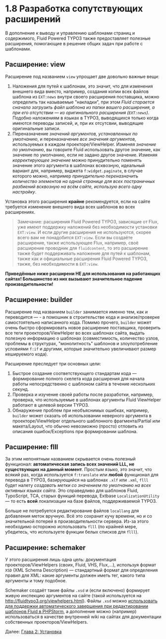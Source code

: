 1.8 Разработка сопутствующих расширений
=======================================

В дополнение к выводу и управлению шаблонами страниц и содержимого, Fluid Powered TYPO3 также предоставляет полезные расширения, помогающие в решение общих задач при работе с шаблонами.

## Расширение: view

Расширение под названием `view` упрощает две довольно важные вещи:

1. Наложения для путей к шаблонам, это значит, что для изменения внешнего вида вместо, например, создания копии всех файлов шаблона из `EXT:news` внутри своего расширения поставщика, можно определить так называемые "накладки", при этом _Fluid старается сначала загрузить файл шаблона из папки вашего расширения, а при его отсутствии — из оригинального расширения (`EXT:news`)_. Подобно наложениям в языках в TYPO3, выводящихся только когда имеются переводы записей, и, при их отсутсвии, выводящие оригинальные записи.
2. Переназначение _значений аргументов, установленных по умолчанию_, и переназначение _все значения аргументов_, используемых в каждом проекторе/ViewHelper. Изменяя _значение по умолчанию_, вы говорите Fluid использовать другое значение, как значение по умолчанию, если не задано другое значение. Изменяя _корректирующее значение_ можно принудительно поменять значение этого аргумента в шаблонах всквозную, идеальный вариант для, например, виджета `f:widget.paginate`, в случае которого можно, например _принудительно переназначить количество элементов на одной странице для всех постраничных разбиений всквозную на всём сайте, использую всего одну настройку_.

Установка этого расширения **крайне** рекомендуется, если на сайте требуется изменение внешнего вида всех шаблонов во всех расширениях.

> Замечание: расширения Fluid Powered TYPO3, зависящие от Flux, уже имеют поддержку наложений без необходимости установки `EXT:view`. И если другие расширения не используются, скорее всего вам не понадобится `EXT:view`. Если вы создаёте расширение, также использующее Flux, например, своё расширение проводник для `fluidcontent`, то это расширение также будет поддерживать наложение для путей к шаблонам, также как и официальные расширения Fluid Powered TYPO3, также, без необходимости в `EXT:view`.

**Приведённые ниже расширени НЕ для использования на работающих сайтах! Большинство из них вызывают значительное падение производительности!**

## Расширение: builder

Расширение под названием `builder` занимается именно тем, как и переводится —  - a помошник в строительстве кода и анализе/проверке самостоятельно написанного кода. Помимо прочего, `builder` может очень быстро сформировать новое расширение поставщика, проверить все теги проекторов/ViewHelper во всех шаблонах сайта, выдать полезную информацию о шаблонах (совместимость, количество узлов, проблемы в структурах, "монолитность" шаблонов и злоупотребление условиями `f:if` и другими, которые значительно увеличивают размер кешируемого кода).

Расширение преследует три основных цели:

1. Быстрое создание соответствующего стандартам кода — формирование полного скелета кода расширения для начала работы непосредственно с шаблоном сайта в течение нескольких секунд.
2. Проверка и изучение своей работы после разработки, например, проверка, что используемые в шаблонах аргументы Fluid ViewHelper работают в целевой версии TYPO3.
3. Обнаружение проблем при необъяснимых ошибках, например, `builder` может сказать об использовании неверного аргумента в проекторе/ViewHelper отдельного шаблонного фрагмента/Partial или макета/Layout, что обычно невозможно (просто) отловить из описания ошибок/Exceptions при формировании шаблона.

## Расширение: flll

За этим непонятным названием скрывается очень полезный функционал: **автоматическая запись всех значений LLL, не существующих на данный момент**. Простым языко, это значит, что всякий раз, когда используется `f:translate` или **любой** функционал для перевода в TYPO3, базирующийся на шаблонах `.xlf` или `.xml`, `flll` будет налету _создавать метки со значением по умолчанию на всех активных языках сайта_. Это справедливо для шаблонов Fluid, TypoScript, TCA, старых функций перевода, Extbase `LocalizationUtility` — то есть **всей** локализации на базе файлов, поддерживаемой TYPO3.

Больше не потребуется редактирование файлов `locallang` для добавления меток вручную. Всё это сохранит кучу времени, но и со значительной потерей в производительности сервера. Из-за этого необходимо осторожно использовать `flll` (по крайней мере, убедитесь, что используете функции белых списков для `flll`).

## Расширение: schemaker

У этого расширения лишь одна цель: документация проекторов/ViewHelpers (своих, Fluid, VHS, Flux,...), используя формат `XSD` (XML Schema Description) — стандартный формат для определения правил для XML: какие аргументы должен иметь тег,  какого типа аргументы и тому подобное.

Schemaker создаёт такие файлы `.xsd` и (если включено) формирует живую инспекцию аргументов на сайте (такой используется на http://fluidtypo3.org/viewhelpers.html). Файлы `.xsd` можно [использовать для поддержки автоматического завершения при редактировании шаблонов Fluid в PHPStorm](../5.Appendix/5.4.FluidTemplateAutoCompletion.md), а дополнение можно (например) использоваться в качестве внутренней wiki на сайтах для документации собственных проекторов/ViewHelpers.

Далее: [Глава 2: Установка](../2.Installation/2.1.InstallFromGithub.md)
